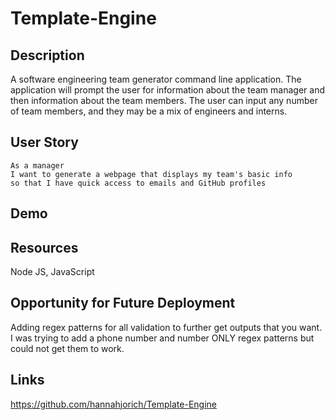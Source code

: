 # Template-Engine

## Description

A software engineering team generator command line application. The application will prompt the user for information about the team manager and then information about the team members. The user can input any number of team members, and they may be a mix of engineers and interns.


## User Story

```
As a manager
I want to generate a webpage that displays my team's basic info
so that I have quick access to emails and GitHub profiles
```

## Demo 

## Resources 

Node JS, JavaScript

## Opportunity for Future Deployment 

Adding regex patterns for all validation to further get outputs that you want. I was trying to add a phone number and number ONLY regex patterns but could not get them to work. 

## Links

https://github.com/hannahjorich/Template-Engine

